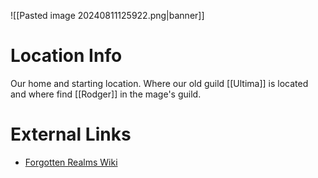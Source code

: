 ![[Pasted image 20240811125922.png|banner]]

# Location Info

Our home and starting location. Where our old guild [[Ultima]] is located and where find [[Rodger]] in the mage's guild.

# External Links

* [Forgotten Realms Wiki](https://forgottenrealms.fandom.com/wiki/Baldur%27s_Gate?n)